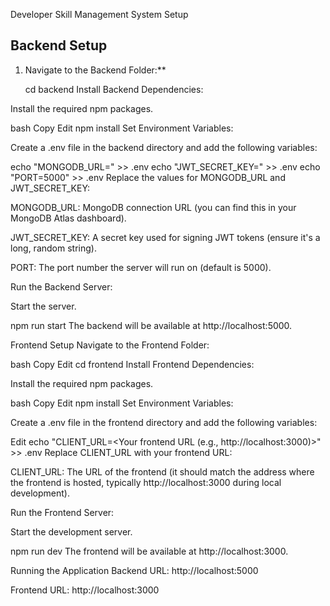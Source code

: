  Developer Skill Management System Setup

## Backend Setup

1. Navigate to the Backend Folder:**

   
   cd backend
Install Backend Dependencies:

Install the required npm packages.

bash
Copy
Edit
npm install
Set Environment Variables:

Create a .env file in the backend directory and add the following variables:

echo "MONGODB_URL=<Your MongoDB Atlas Connection URL>" >> .env
echo "JWT_SECRET_KEY=<Your JWT Secret Key>" >> .env
echo "PORT=5000" >> .env
Replace the values for MONGODB_URL and JWT_SECRET_KEY:

MONGODB_URL: MongoDB connection URL (you can find this in your MongoDB Atlas dashboard).

JWT_SECRET_KEY: A secret key used for signing JWT tokens (ensure it's a long, random string).

PORT: The port number the server will run on (default is 5000).

Run the Backend Server:

Start the server.


npm run start
The backend will be available at http://localhost:5000.

Frontend Setup
Navigate to the Frontend Folder:

bash
Copy
Edit
cd frontend
Install Frontend Dependencies:

Install the required npm packages.

bash
Copy
Edit
npm install
Set Environment Variables:

Create a .env file in the frontend directory and add the following variables:

Edit
echo "CLIENT_URL=<Your frontend URL (e.g., http://localhost:3000)>" >> .env
Replace CLIENT_URL with your frontend URL:

CLIENT_URL: The URL of the frontend (it should match the address where the frontend is hosted, typically http://localhost:3000 during local development).

Run the Frontend Server:

Start the development server.

npm run dev
The frontend will be available at http://localhost:3000.

Running the Application
Backend URL: http://localhost:5000

Frontend URL: http://localhost:3000

